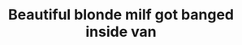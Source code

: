 ---
layout: post
title: Beautiful blonde milf got banged inside van
duration: '07:31'
view: 159
rate: 2
video: 'https://flashservice.xvideos.com/embedframe/26897131'
priority: 0.9
changefreq: daily
---